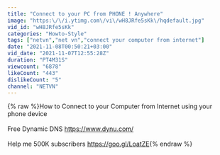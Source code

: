 ```yaml
---
title: "Connect to your PC from PHONE ! Anywhere"
image: "https:\/\/i.ytimg.com\/vi\/wH8JRfe5sKk\/hqdefault.jpg"
vid_id: "wH8JRfe5sKk"
categories: "Howto-Style"
tags: ["netvn","net vn","connect your computer from internet"]
date: "2021-11-08T00:50:21+03:00"
vid_date: "2021-11-07T12:55:28Z"
duration: "PT4M31S"
viewcount: "6878"
likeCount: "443"
dislikeCount: "5"
channel: "NETVN"
---
```

{% raw %}How to Connect to your Computer from Internet using your phone device<br /><br />Free Dynamic DNS <a rel="nofollow" target="blank" href="https://www.dynu.com/">https://www.dynu.com/</a><br /><br />Help me 500K subscribers <a rel="nofollow" target="blank" href="https://goo.gl/LoatZE">https://goo.gl/LoatZE</a>{% endraw %}
